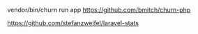 vendor/bin/churn run app
https://github.com/bmitch/churn-php


https://github.com/stefanzweifel/laravel-stats